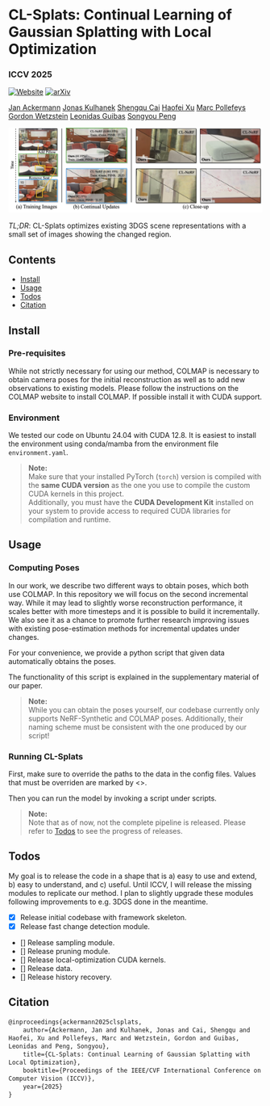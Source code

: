 # CL-Splats: Continual Learning of Gaussian Splatting with Local Optimization

###  ICCV 2025
[![Website](https://img.shields.io/badge/CL--Splats-%F0%9F%8C%90Website-purple?style=flat)](https://cl-splats.github.io/) [![arXiv](https://img.shields.io/badge/arXiv-2506.21117-b31b1b.svg)](https://arxiv.org/abs/2506.21117)


[Jan Ackermann](https://janackermann.info)
[Jonas Kulhanek](https://jkulhanek.com)
[Shengqu Cai](https://primecai.github.io)
[Haofei Xu](https://haofeixu.github.io)
[Marc Pollefeys](https://people.inf.ethz.ch/marc.pollefeys/)
[Gordon Wetzstein](https://stanford.edu/~gordonwz/)
[Leonidas Guibas](https://geometry.stanford.edu/?member=guibas)
[Songyou Peng](https://pengsongyou.github.io)

![CL-Splats Teaser Graphic](assets/cl-splats-teaser.png)

*TL;DR*: CL-Splats optimizes existing 3DGS scene representations with a small set of images showing the changed region.

## Contents
<!--ts-->
   * [Install](#install)
   * [Usage](#usage)
   * [Todos](#todos)
   * [Citation](#citation)
<!--te-->

## Install

### Pre-requisites
While not strictly necessary for using our method, COLMAP is necessary to obtain camera poses for the initial reconstruction as well as to add new observations to existing models.
Please follow the instructions on the COLMAP website to install COLMAP. If possible install it with CUDA support.
 
### Environment
We tested our code on Ubuntu 24.04 with CUDA 12.8. It is easiest to install the environment using conda/mamba from the environment file `environment.yaml`.

> **Note:**  
> Make sure that your installed PyTorch (`torch`) version is compiled with the **same CUDA version** as the one you use to compile the custom CUDA kernels in this project.  
> Additionally, you must have the **CUDA Development Kit** installed on your system to provide access to required CUDA libraries for compilation and runtime.


## Usage

### Computing Poses
In our work, we describe two different ways to obtain poses, which both use COLMAP. In this repository we will focus on the second incremental way. While it may lead to slightly worse reconstruction performance, it scales better with more timesteps and it is possible to build it incrementally. We also see it as a chance to promote further research improving issues with existing pose-estimation methods for incremental updates under changes.

For your convenience, we provide a python script that given data automatically obtains the poses.

The functionality of this script is explained in the supplementary material of our paper.

> **Note:**  
> While you can obtain the poses yourself, our codebase currently only supports NeRF-Synthetic and COLMAP poses. Additionally, their naming scheme must be consistent with the one produced by our script! 


### Running CL-Splats
First, make sure to override the paths to the data in the config files. Values that must be overriden are marked by <>.

Then you can run the model by invoking a script under scripts.
> **Note:**  
> Note that as of now, not the complete pipeline is released. Please refer to [Todos](#todos) to see the progress of releases.


## Todos
My goal is to release the code in a shape that is a) easy to use and extend, b) easy to understand, and c) useful.
Until ICCV, I will release the missing modules to replicate our method. I plan to slightly upgrade these modules following improvements to e.g. 3DGS done in the meantime.

- [x] Release initial codebase with framework skeleton.
- [x] Release fast change detection module.
- [] Release sampling module.
- [] Release pruning module.
- [] Release local-optimization CUDA kernels.
- [] Release data.
- [] Release history recovery.

## Citation
```
@inproceedings{ackermann2025clsplats,
    author={Ackermann, Jan and Kulhanek, Jonas and Cai, Shengqu and Haofei, Xu and Pollefeys, Marc and Wetzstein, Gordon and Guibas, Leonidas and Peng, Songyou},
    title={CL-Splats: Continual Learning of Gaussian Splatting with Local Optimization},
    booktitle={Proceedings of the IEEE/CVF International Conference on Computer Vision (ICCV)},
    year={2025}
}
```